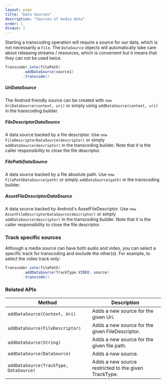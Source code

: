 ```yaml
---
layout: page
title: "Data Sources"
description: "Sources of media data"
order: 1
disqus: 1
---
```


Starting a transcoding operation will require a source for our data, which is not necessarily
a `File`. The `DataSource` objects will automatically take care about releasing streams / resources,
which is convenient but it means that they can not be used twice.

```java
Transcoder.into(filePath)
        .addDataSource(source1)
        .transcode()
```

##### UriDataSource

The Android friendly source can be created with `new UriDataSource(context, uri)` or simply
using `addDataSource(context, uri)` in the transcoding builder.

##### FileDescriptorDataSource

A data source backed by a file descriptor. Use `new FileDescriptorDataSource(descriptor)` or
simply `addDataSource(descriptor)` in the transcoding builder. Note that it is the caller
responsibility to close the file descriptor.

##### FilePathDataSource

A data source backed by a file absolute path. Use `new FilePathDataSource(path)` or
simply `addDataSource(path)` in the transcoding builder.

##### AssetFileDescriptorDataSource

A data source backed by Android's AssetFileDescriptor. Use `new AssetFileDescriptorDataSource(descriptor)`
or simply `addDataSource(descriptor)` in the transcoding builder. Note that it is the caller
responsibility to close the file descriptor.

### Track specific sources

Although a media source can have both audio and video, you can select a specific track
for transcoding and exclude the other(s). For example, to select the video track only:
 
```java
Transcoder.into(filePath)
        .addDataSource(TrackType.VIDEO, source)
        .transcode()
```
 
### Related APIs

|Method|Description|
|------|-----------|
|`addDataSource(Context, Uri)`|Adds a new source for the given Uri.|
|`addDataSource(FileDescriptor)`|Adds a new source for the given FileDescriptor.|
|`addDataSource(String)`|Adds a new source for the given file path.|
|`addDataSource(DataSource)`|Adds a new source.|
|`addDataSource(TrackType, DataSource)`|Adds a new source restricted to the given TrackType.|

